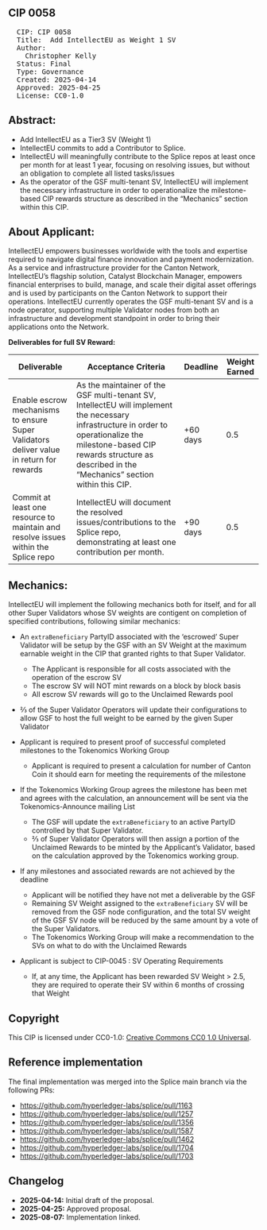 ## CIP 0058

<pre>
  CIP: CIP 0058
  Title:  Add IntellectEU as Weight 1 SV
  Author: 
    Christopher Kelly 
  Status: Final 
  Type: Governance 
  Created: 2025-04-14
  Approved: 2025-04-25
  License: CC0-1.0
</pre>

## Abstract:

* Add IntellectEU as a Tier3 SV (Weight 1)
* IntellectEU commits to add a Contributor to Splice.
* IntellectEU will meaningfully contribute to the Splice repos at least once per month for at least 1 year, focusing on resolving issues, but without an obligation to complete all listed tasks/issues
* As the operator of the GSF multi-tenant SV, IntellectEU will implement the necessary infrastructure in order to operationalize the milestone-based CIP rewards structure as described in the “Mechanics” section within this CIP.


## About Applicant:
IntellectEU empowers businesses worldwide with the tools and expertise required to navigate digital finance innovation and payment modernization. As a service and infrastructure provider for the Canton Network, IntellectEU’s flagship solution, Catalyst Blockchain Manager, empowers financial enterprises to build, manage, and scale their digital asset offerings and is used by participants on the Canton Network to support their operations.  IntellectEU currently operates the GSF multi-tenant SV and is a node operator, supporting multiple Validator nodes from both an infrastructure and development standpoint in order to bring their applications onto the Network.

**Deliverables for full SV Reward:**

| Deliverable | Acceptance Criteria | Deadline | Weight Earned |
|-------------|---------------------|----------|----------------|
| Enable escrow mechanisms to ensure Super Validators deliver value in return for rewards | As the maintainer of the GSF multi-tenant SV, IntellectEU will implement the necessary infrastructure in order to operationalize the milestone-based CIP rewards structure as described in the “Mechanics” section within this CIP. | +60 days | 0.5 |
| Commit at least one resource to maintain and resolve issues within the Splice repo | IntellectEU will document the resolved issues/contributions to the Splice repo, demonstrating at least one contribution per month. | +90 days | 0.5 |

## Mechanics:
IntellectEU will implement the following mechanics both for itself, and for all other Super Validators whose SV weights are contigent on completion of specified contributions, following similar mechanics: 
* An `extraBeneficiary` PartyID associated with the ‘escrowed’ Super Validator will be setup by the GSF with an SV Weight at the maximum earnable weight in the CIP that granted rights to that Super Validator.
    * The Applicant is responsible for all costs associated with the operation of the escrow SV
    * The escrow SV will NOT mint rewards on a block by block basis
    * All escrow SV rewards will go to the Unclaimed Rewards pool
* ⅔ of the Super Validator Operators will update their configurations to allow GSF to host the full weight to be earned by the given Super Validator
* Applicant is required to present proof of successful completed milestones to the Tokenomics Working Group
    * Applicant is required to present a calculation for number of Canton Coin it should earn for meeting the requirements of the milestone
* If the Tokenomics Working Group agrees the milestone has been met and agrees with the calculation, an announcement will be sent via the Tokenomics-Announce mailing List
    * The GSF will update the `extraBeneficiary` to an active PartyID controlled by that Super Validator. 
    * ⅔ of Super Validator Operators will then assign a portion of the Unclaimed Rewards to be minted by the Applicant’s Validator, based on the calculation approved by the Tokenomics working group.
   
* If any milestones and associated rewards are not achieved by the deadline
    * Applicant will be notified they have not met a deliverable by the GSF 
    * Remaining SV Weight assigned to the `extraBeneficiary` SV will be removed from the GSF node configuration, and the total SV weight of the GSF SV node will be reduced by the same amount by a vote of the Super Validators.
    * The Tokenomics Working Group will make a recommendation to the SVs on what to do with the Unclaimed Rewards 
* Applicant is subject to CIP-0045 : SV Operating Requirements
    * If, at any time, the Applicant has been rewarded SV Weight > 2.5, they are required to operate their SV within 6 months of crossing that Weight

## Copyright

This CIP is licensed under CC0-1.0: [Creative Commons CC0 1.0 Universal](https://creativecommons.org/publicdomain/zero/1.0/).

## Reference implementation

The final implementation was merged into the Splice main branch via the following PRs:

- https://github.com/hyperledger-labs/splice/pull/1163
- https://github.com/hyperledger-labs/splice/pull/1257
- https://github.com/hyperledger-labs/splice/pull/1356
- https://github.com/hyperledger-labs/splice/pull/1587
- https://github.com/hyperledger-labs/splice/pull/1462
- https://github.com/hyperledger-labs/splice/pull/1704
- https://github.com/hyperledger-labs/splice/pull/1703

## Changelog

* **2025-04-14:** Initial draft of the proposal.
* **2025-04-25:** Approved proposal.
* **2025-08-07:** Implementation linked.
